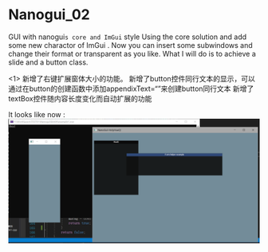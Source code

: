 # Nanogui_02
GUI with nanogui`s core and ImGui` style 
Using the core solution and add some new charactor of ImGui .
Now you can insert some subwindows and change their format or transparent as you like.
What I will do is to achieve a slide and a button class.

<1>
新增了右键扩展窗体大小的功能。
新增了button控件同行文本的显示，可以通过在button的创建函数中添加appendixText=“”来创建button同行文本
新增了textBox控件随内容长度变化而自动扩展的功能

It looks like now :
![Image text](https://github.com/decsacety/Nanogui_02/blob/main/ext/1.png)


